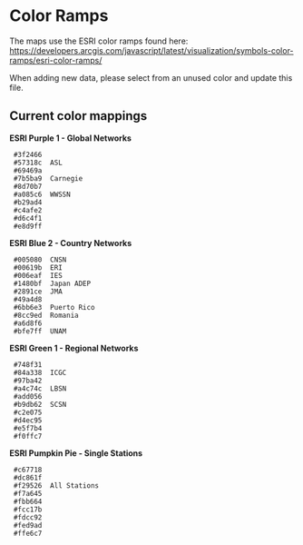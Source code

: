 # Color Ramps
The maps use the ESRI color ramps found here:
https://developers.arcgis.com/javascript/latest/visualization/symbols-color-ramps/esri-color-ramps/

When adding new data, please select from an unused color and update this file.

## Current color mappings
**ESRI Purple 1 - Global Networks**
```
 #3f2466
 #57318c  ASL
 #69469a
 #7b5ba9  Carnegie
 #8d70b7
 #a085c6  WWSSN
 #b29ad4
 #c4afe2
 #d6c4f1
 #e8d9ff
 ```

**ESRI Blue 2 - Country Networks**
```
 #005080  CNSN
 #00619b  ERI
 #006eaf  IES
 #1480bf  Japan ADEP
 #2891ce  JMA
 #49a4d8  
 #6bb6e3  Puerto Rico
 #8cc9ed  Romania
 #a6d8f6
 #bfe7ff  UNAM
```

**ESRI Green 1 - Regional Networks**
```
 #748f31
 #84a338  ICGC
 #97ba42
 #a4c74c  LBSN
 #add056
 #b9db62  SCSN
 #c2e075
 #d4ec95
 #e5f7b4
 #f0ffc7
 ```

**ESRI Pumpkin Pie - Single Stations**
```
 #c67718
 #dc861f
 #f29526  All Stations
 #f7a645
 #fbb664
 #fcc17b
 #fdcc92
 #fed9ad
 #ffe6c7
 ```
